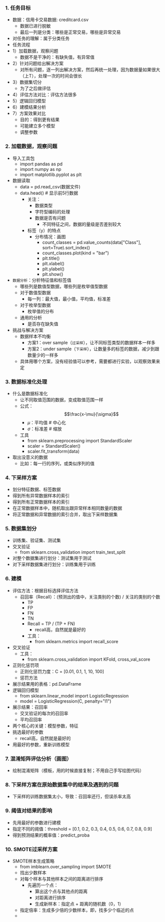 ### 1. 任务目标
- 数据：信用卡交易数据: creditcard.csv
  - 数据已进行脱敏
  - 最后一列是分类：哪些是正常交易，哪些是异常交易
- 对任务的理解：属于分类任务
- 任务流程
- 1）加载数据，观察问题
  - 数据不是干净的：有缺失值，有异常值
- 2）针对问题给出解决方案
  - 对所有问题，逐一列出解决方案，然后再统一处理，因为数据量如果很大（上T），处理一次的时间会很长
- 3）数据集切分
  - 为了之后做评估
- 4）评估方法对比：评估方法很多
- 5）逻辑回归模型
- 6）建模结果分析
- 7）方案效果对比
  - 目的：得到更有结果
  - 可能建立多个模型
  - 调整参数

### 2. 加载数据，观察问题
- 导入工具包
  - import pandas as pd
  - import numpy as np
  - import matplotlib.pyplot as plt
- 数据读取
  - data = pd.read_csv(数据文件)
  - data.head() # 显示前5行数据
    - 关注：
      - 数据类型
      - 字符型编码的处理
      - 数据是否有问题
        - 不同特征之间，数据的量级是否差别较大
    - 标签（y）的特点
      - 分布情况：画图
        - count_classes = pd.value_counts(data["Class"], sort=True).sort_index()
        - count_classes.plot(kind = "bar")
        - plt.title()
        - plt.xlabel()
        - plt.ylabel()
        - plt.show()
- `数据分析`：分析特征值和标签值
  - 哪些列是数值型数据，哪些列是枚举值型数据
  - 对于数值型数据
    - 每一列：最大值，最小值，平均值，标准差
  - 对于枚举型数据
    - 枚举值的分布
  - 通用的分析
    - 是否存在缺失值
- 挑战与解决方案
  - 数据样本不均衡
    - 方案1：over sample（`过采样`），让不同标签类型的数据样本一样多
    - 方案2：under sample（`下采样`），让数量多的标签的数据，减少到跟数量少的一样多
  - 具体用哪个方案，没有经验值可以参考，需要都进行实验，以观察效果来定

### 3. 数据标准化处理
- 什么是数据标准化
  - 让不同取值范围的数据，变成取值范围一样
  - 公式：$$\frac{x-\mu}{\sigma}$$
    - $\mu$：平均值  # 中心化
    - $\sigma$：标准差  # 缩放
  - 工具
    - from sklearn.preprocessing import StandardScaler
    - scaler = StandardScaler()
    - scaler.fit_transform(data)
- 取出没意义的数据
  - 比如：每一行的序列，或类似序列的值

### 4. 下采样方案
- 划分特征数据、标签数据
- 得到所有异常数据样本的索引
- 得到所有正常数据样本的索引
- 在正常数据样本中，随机取出跟异常样本相同数量的数据
- 将正常数据和异常数据的索引合并，取出下采样数据集

### 5. 数据集划分
- 训练集、验证集、测试集
- 交叉验证
  - from sklearn.cross_validation import train_test_split
- 对整个数据集进行划分：测试集用于测试
- 对下采样数据集进行划分：训练集用于训练

### 6. 建模
- 评估方法：根据目标选择评估方法
  - 召回率（Recall）：(预测出的值中，关注类别的个数) / 关注的类别的个数
    - TP
    - FP
    - FN
    - TN
    - Recall = TP / (TP + FN)
      - recall高，自然就是最好的
    - 工具：
      - from sklearn.metrics import recall_score
- 交叉验证
  - 工具：
    - from sklearn.cross_validation import KFold, cross_val_score
- 正则化惩罚项
  - 正则化惩罚力度：C = [0.01, 0.1, 1, 10, 100]
  - 惩罚方法
- 展示结果用的表格：pd.DataFrame
- 逻辑回归模型
  - from sklearn.linear_model import LogisticRegression
  - model = LogisticRegression(C, penalty="l1")
- 展示结果：召回率
  - 交叉验证的每次的召回率
  - 平均召回率
- 两个核心的关键：模型参数，特征
- 挑选最好的参数
  - recall高，自然就是最好的
- 用最好的参数，重新训练模型

### 7. 混淆矩阵评估分析（画图）
- 绘制混淆矩阵（模板，用的时候直接复制；不用自己手写绘图代码）

### 8. 下采样方案在原始数据集中的结果及遇到的问题
- 下采样的训练数据集太小，导致：召回率还行，但误杀率太高

### 9. 阈值对结果的影响
- 先用最好的参数进行建模
- 指定不同的阈值：threshold = [0.1, 0.2, 0.3, 0.4, 0.5, 0.6, 0.7, 0.8, 0.9]
- 得到预测结果的概率值：predict_proba

### 10. SMOTE过采样方案
- SMOTE样本生成策略
  - from imblearn.over_sampling import SMOTE
  - 找出少数样本
  - 对每个样本与其他样本之间的距离进行排序
    - 先遍历一个点：
      - 算出这个点与其他点的距离
      - 对距离进行排序
      - 生成新样本：指定点 + 距离的随机数（0，1）
  - 指定倍率：生成多少倍的少数样本，即，找多少个临近的点
  - 